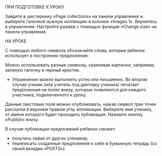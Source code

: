 ПРИ ПОДГОТОВКЕ К УРОКУ

Зайдите в шестеренку «Page collections» на панели управления и выберите галочкой нужную коллекцию в колонке «Images 1». Вернитесь в упражнение. Настройте размер с помощью функции «Change size» на панели управления.

НА УРОКЕ

С помощью любого символа обозначайте слова, которые ребенок использует в построении предложения.

Можно использовать разные символы, сравнивая картинки, например, зеленую галочку и черный крестик.

- Упражнение можно выполнять устно или письменно.
Во втором случае ученик (или учитель под диктовку ученика) печатает предложения на полях внизу, которые появляются для каждого участника, подключенного к уроку.

Данные текстовые поля можно опубликовать, нажав символ трех точек рассылки в верхнем правом углу аппликации. Выберете имя ученика, от имени которого будет проходить публикация. Нажмите кнопку «Publish» внизу.

В случае публикации предложений ребенок сможет:

- получить лайки от других учеников;
- переписать созданные предложения к себе в бумажную тетрадь (со своей вкладки «POSTS»).
